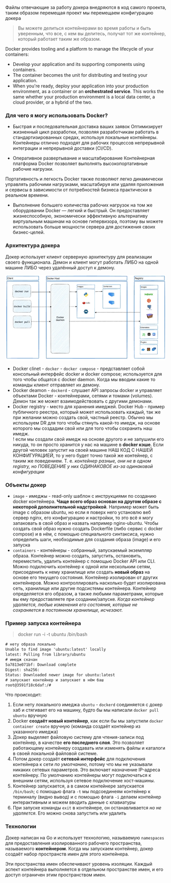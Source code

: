 Файлы отвечающие за работу докера внедряются в код самого проекта, таким образом перемещая проект
мы перемещаем конфигурацию докера

> Вы можете делиться контейнерами во время работы и быть уверенным, что все, с кем вы делитесь, получат тот же контейнер, который работает таким же образом.

Docker provides tooling and a platform to manage the lifecycle of your containers:

- Develop your application and its supporting components using containers.
- The container becomes the unit for distributing and testing your application.
- When you're ready, deploy your application into your production environment, as a container or an **orchestrated service**. This works the same whether your production environment is a local data center, a cloud provider, or a hybrid of the two.

### Для чего я могу использовать Docker?
- Быстрая и последовательная доставка ваших заявок
Оптимизирует жизненный цикл разработки, позволяя разработчикам работать в стандартизированных средах, используя локальные контейнеры. Контейнеры отлично подходят для рабочих процессов непрерывной интеграции и непрерывной доставки (CI/CD).

- Оперативное развертывание и масштабирование
Контейнерная платформа Docker позволяет выполнять высокопортативные рабочие нагрузки.

Портативность и легкость Docker также позволяют легко динамически управлять рабочими нагрузками, масштабируя или удаляя приложения и сервисы в зависимости от потребностей бизнеса практически в реальном времени.

- Выполнение большего количества рабочих нагрузок на том же оборудовании
Docker — легкий и быстрый. Он предоставляет жизнеспособную, экономически эффективную альтернативу виртуальным машинам на основе гипервизора, поэтому вы можете использовать больше мощности сервера для достижения своих бизнес-целей.

### Архитектура докера
Докер использует клиент серверную архитектуру для реализации своего функционала. Демон и клиент могут работать ЛИБО на одной машине ЛИБО через удалённый доступ к демону.

![txt](Screenshot_3.png)

- Docker clinet - `docker` - `docker compose` - представляет собой консольный интерфейс docker и docker compose; используется для того чтобы общатся с docker daemon. Когда мы вводим какие то команды клиент отправляет их демону.
- Docker deamon - `dockerd` - слушает API запросы docker и управляет объектами Docker - контейнерами, сетями и томами (volumes). Демон так же может взаимодействовать с другими демонами.
- Docker registry - место для хранения имеджей. Docker Hub - пример публичного реестра, который может использовать каждый, так же при желании можно создать свой, частный реестр. Обычно мы используем DR для того чтобы стянуть какой-то имедж, на основе которого мы создадим свой или для того чтобы сохранить наш имедж. <br>
! если мы создали свой имедж на основе другого и не запушили его никуда, то он просто хранится у нас на машине в **docker кэше**. Если другой человек запустит на своей машине НАШ КОД С НАШЕЙ КОНФИГУРАЦИЕЙ, то у него будет точно такой же контейнер, с таким же поведением. Т. е. *контейнер разные, они не в одном registry, но ПОВЕДЕНИЕ у них ОДИНАКОВОЕ из-за одинаковой конфигурации*


### Объекты докер
- `image` - имеджы - read-only шаблон с инструкциями по созданию docker контейнера. **Чаще всего образ основан на другом образе с некоторой дополнительной надстройкой**. Например может быть image с образом ubuntu, но если я поверх него установлю веб сервер nginx, его конфигурацию и настройки, то это всё я могу запаковать в свой образ и назвать например nginx-ubuntu.
Чтобы создать свой образ нужно создать Dockerfile (либо сервис с docker compose) и в нём, с помощью специального синтаксиса, нужно определить шаги, необходимые для создания образа (image) и его запуска
- `containers` - контейнеры - собранный, запускаемый экземпляр образа. Контейнер можно создать, запустить, остановить, переместить, удалить контейнер с помощью Docker API или CLI. Можно подключить контейнер к одной или нескольким сетям, присоеденить к нему хранилище или создать **новый образ** на основе его текущего состояния. Контейнер изолирован от других контейнеров. Можно контроллировать насколько будет изолирована сеть, хранилище или другие подсистемы контейнера.
Контейнер определяется его образом, а также любыми параметрами, которые вы ему предоставляете при создании/запуске. *Когда контейнер удаляется, любые изменения его состояния, которые не сохраняется в постоянном хранилище, исчезают.*

### Пример запуска контейнера
> docker run -i -t ubuntu /bin/bash

```plaintext
# нету образа локально
Unable to find image 'ubuntu:latest' locally
latest: Pulling from library/ubuntu
# имедж скачан
5a7813e071bf: Download complete
Digest: sha256:
Status: Downloaded newer image for ubuntu:latest
# запускает контейнер и запускает в нём баш
root@3591f18c6daf:/#
```

Что происходит:
1. Если нету локального имеджа `ubuntu` - `dockerd` соединяется с докер хаб и стягивает его на машину, будто бы мы написали `docker pull ubuntu` вручную
2. Docker **создаёт новый контейнер**, как если бы мы запустили `docker container create` вручную (команда создаёт контейнер из указанного имеджа)
3. Докер выделяет файловую систему для чтения-записи под контейнер, в качестве **его последнего слоя**. Это позволяет работающему контейнеру создавать или изменять файлы и каталоги в своей локальной файловой системе.
4. Потом докер создаёт **сетевой интерфейс** для подключения контейнера к сети *по умолчанию*, потому что мы не указывали никаких сетевых параметров. Это включает назначение IP-адреса контейнеру. По умолчанию контейнеры могут подключаться к внешним сетям, используя сетевое подключение хост-машины.
5. Контейнер запускается, а в самом контейнере запускается `/bin/bash`; с помощью флага `-t` мы подсоединеям контейнер к терминалу (видно вывод) и с помощью флага `-i` делаем контейнер интерактивным и можем вводить данные с клавиатуры
6. При запуске команды `exit` в контейнере, он останавливается *но не удаляется*. Его можно снова запустить или удалить


### Технологии
Докер написан на Go и использует технологию, называемую `namespaces` для предоставления изолированного рабочего пространства, называемого **контейнером**. Когда мы запускаем контейнер, докер создаёт набор пространств имен для этого контейнера.

Эти пространства имен обеспечивают уровень изоляции. Каждый аспект контейнера выполняется в отдельном пространстве имен, и его доступ ограничен этим пространством имен.
